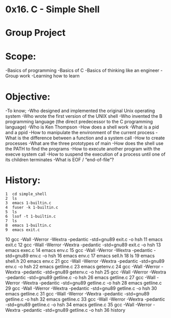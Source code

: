 # 0x16. C - Simple Shell
# Group Project

# Scope:
-Basics of programming
-Basics of C
-Basics of thinking like an engineer
-Group work
-Learning how to learn

# Objective:
-To know;
-Who designed and implemented the original Unix operating system
-Who wrote the first version of the UNIX shell
-Who invented the B programming language (the direct predecessor to the C programming language)
-Who is Ken Thompson
-How does a shell work
-What is a pid and a ppid
-How to manipulate the environment of the current process
-What is the difference between a function and a system call
-How to create processes
-What are the three prototypes of main
-How does the shell use the PATH to find the programs
-How to execute another program with the execve system call
-How to suspend the execution of a process until one of its children terminates
-What is EOF / “end-of-file”?

# History:
    1  cd simple_shell
    2  ls
    3  emacs 1-builtin.c
    4  fuser -k 1-builtin.c
    5  ls
    6  lsof -t 1-builtin.c
    7  ls
    8  emacs 1-builtin.c
    9  emacs exit.c
   10  gcc -Wall -Werror -Wextra -pedantic -std=gnu89 exit.c -o hsh
   11  emacs exit.c
   12  gcc -Wall -Werror -Wextra -pedantic -std=gnu89 exit.c -o hsh
   13  emacs exec.c
   14  emacs env.c
   15  gcc -Wall -Werror -Wextra -pedantic -std=gnu89 env.c -o hsh
   16  emacs env.c
   17  emacs sell.h
   18  ls
   19  emacs shell.h
   20  emacs env.c
   21  gcc -Wall -Werror -Wextra -pedantic -std=gnu89 env.c -o hsh
   22  emacs getline.c
   23  emacs getenv.c
   24  gcc -Wall -Werror -Wextra -pedantic -std=gnu89 getenv.c -o hsh
   25  gcc -Wall -Werror -Wextra -pedantic -std=gnu89 getline.c -o hsh
   26  emacs getline.c
   27  gcc -Wall -Werror -Wextra -pedantic -std=gnu89 getline.c -o hsh
   28  emacs getline.c
   29  gcc -Wall -Werror -Wextra -pedantic -std=gnu89 getline.c -o hsh
   30  emacs getline.c
   31  gcc -Wall -Werror -Wextra -pedantic -std=gnu89 getline.c -o hsh
   32  emacs getline.c
   33  gcc -Wall -Werror -Wextra -pedantic -std=gnu89 getline.c -o hsh
   34  emacs getline.c
   35  gcc -Wall -Werror -Wextra -pedantic -std=gnu89 getline.c -o hsh
   36  history